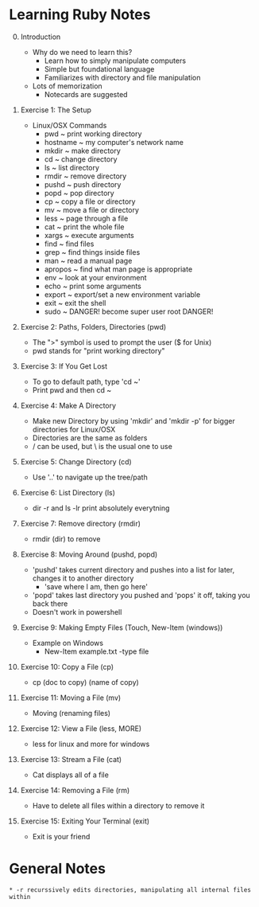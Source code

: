 # Learning Ruby Notes  


0. Introduction
	* Why do we need to learn this?
		- Learn how to simply manipulate computers
		- Simple but foundational language
		- Familiarizes with directory and file manipulation
	* Lots of memorization
		- Notecards are suggested

1. Exercise 1: The Setup
	  * Linux/OSX Commands  
		* pwd
				~ print working directory
		* hostname
				~ my computer's network name
		* mkdir
				~ make directory
		* cd
				~ change directory
		* ls
				~ list directory
		* rmdir
				~ remove directory
		* pushd
				~ push directory
		* popd
				~ pop directory
		* cp
				~ copy a file or directory
		* mv
				~ move a file or directory
		* less
				~ page through a file
		* cat
				~ print the whole file
		* xargs
				~ execute arguments
		* find
				~ find files
		* grep
				~ find things inside files
		* man
				~ read a manual page
		* apropos
				~ find what man page is appropriate
		* env
				~ look at your environment
		* echo
				~ print some arguments
		* export
				~ export/set a new environment variable
		* exit
				~ exit the shell
		* sudo
				~ DANGER! become super user root DANGER!

2. Exercise 2: Paths, Folders, Directories (pwd)
  	* The ">" symbol is used to prompt the user ($ for Unix)
  	* pwd stands for "print working directory"

3. Exercise 3: If You Get Lost
  	* To go to default path, type 'cd ~'
  	* Print pwd and then cd ~

4. Exercise 4: Make A Directory
  	* Make new Directory by using 'mkdir' and 'mkdir -p' for bigger directories for Linux/OSX
  	* Directories are the same as folders
  	* / can be used, but \ is the usual one to use

5. Exercise 5: Change Directory (cd)
 	* Use '..' to navigate up the tree/path

6. Exercise 6: List Directory (ls)
  	* dir -r and ls -lr print absolutely everytning

7. Exercise 7: Remove directory (rmdir)
  	* rmdir (dir) to remove

8. Exercise 8: Moving Around (pushd, popd)
  	* 'pushd' takes current directory and pushes into a list for later, changes it to another directory
		- 'save where I am, then go here'
  	* 'popd' takes last directory you pushed and 'pops' it off, taking you back there
  	* Doesn't work in powershell

9. Exercise 9: Making Empty Files (Touch, New-Item (windows))
  	* Example on Windows
  		- New-Item example.txt -type file

10. Exercise 10: Copy a File (cp)
	* cp (doc to copy) (name of copy)

11. Exercise 11: Moving a File (mv)
	* Moving (renaming files)

12. Exercise 12: View a File (less, MORE)
	* less for linux and more for windows

13. Exercise 13: Stream a File (cat)
	* Cat displays all of a file

14. Exercise 14: Removing a File (rm)
	* Have to delete all files within a directory to remove it

15. Exercise 15: Exiting Your Terminal (exit)
	* Exit is your friend

# General Notes
	* -r recurssively edits directories, manipulating all internal files within
